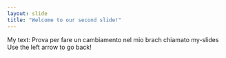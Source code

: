 ```yaml
---
layout: slide
title: "Welcome to our second slide!"
---
```

My text: Prova per fare un cambiamento nel mio brach chiamato my-slides
Use the left arrow to go back!
